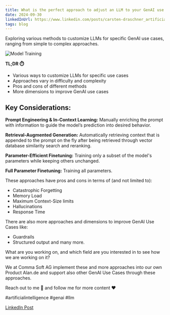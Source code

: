 ```yaml
---
title: What is the perfect approach to adjust an LLM to your GenAI use case?
date: 2024-09-30
linkedInUrl: https://www.linkedin.com/posts/carsten-draschner_artificialintelligence-genai-llm-activity-7228755735776546817-cUi0?utm_source=share&utm_medium=member_desktop
tags: blog
---
```


Exploring various methods to customize LLMs for specific GenAI use cases, ranging from simple to complex approaches.

![Model Training](/img/blog_images/modeltraining.png)

**TL;DR ⏱️**
- Various ways to customize LLMs for specific use cases
- Approaches vary in difficulty and complexity
- Pros and cons of different methods
- More dimensions to improve GenAI use cases

<!-- excerpt -->

## Key Considerations:

**Prompt Engineering & In-Context Learning:** Manually enriching the prompt with information to guide the model’s prediction into desired behavior.

**Retrieval-Augmented Generation:** Automatically retrieving context that is appended to the prompt on the fly after being retrieved through vector database similarity search and reranking.

**Parameter-Efficient Finetuning:** Training only a subset of the model's parameters while keeping others unchanged.

**Full Parameter Finetuning:** Training all parameters.

These approaches have pros and cons in terms of (and not limited to):
- Catastrophic Forgetting
- Memory Load
- Maximum Context-Size limits
- Hallucinations
- Response Time

There are also more approaches and dimensions to improve GenAI Use Cases like:
- Guardrails
- Structured output
and many more.

What are you working on, and which field are you interested in to see how we are working on it?

We at Comma Soft AG implement these and more approaches into our own Product Alan.de and support also other GenAI Use Cases through these approaches.

Reach out to me 🤗 and follow me for more content ❤️

#artificialintelligence #genai #llm

[LinkedIn Post](https://www.linkedin.com/posts/carsten-draschner_artificialintelligence-genai-llm-activity-7228755735776546817-cUi0?utm_source=share&utm_medium=member_desktop)
